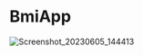 # BmiApp


![Screenshot_20230605_144413](https://github.com/Dipesh2056/Bmi-calculator-flutter/assets/59479709/2243b98d-28bc-410a-9f0d-ea40fbb72fb3)
